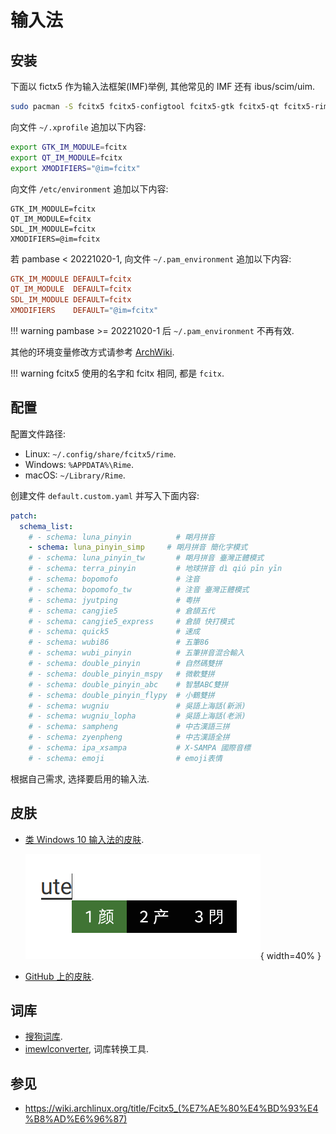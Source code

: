 # 输入法

## 安装

下面以 fictx5 作为输入法框架(IMF)举例, 其他常见的 IMF 还有 ibus/scim/uim.  

```sh
sudo pacman -S fcitx5 fcitx5-configtool fcitx5-gtk fcitx5-qt fcitx5-rime
```

向文件 `~/.xprofile` 追加以下内容:  

```sh
export GTK_IM_MODULE=fcitx
export QT_IM_MODULE=fcitx
export XMODIFIERS="@im=fcitx"
```

向文件 `/etc/environment` 追加以下内容:  

```
GTK_IM_MODULE=fcitx
QT_IM_MODULE=fcitx
SDL_IM_MODULE=fcitx
XMODIFIERS=@im=fcitx
```

若 pambase < 20221020-1, 向文件 `~/.pam_environment` 追加以下内容:  

```conf
GTK_IM_MODULE DEFAULT=fcitx
QT_IM_MODULE  DEFAULT=fcitx
SDL_IM_MODULE DEFAULT=fcitx
XMODIFIERS    DEFAULT="@im=fcitx"
```

!!! warning
    pambase >= 20221020-1 后 `~/.pam_environment` 不再有效.  

其他的环境变量修改方式请参考 [ArchWiki](https://wiki.archlinux.org/title/Environment_variables).  

!!! warning
    fcitx5 使用的名字和 fcitx 相同, 都是 `fcitx`.  

## 配置

配置文件路径:  

- Linux: `~/.config/share/fcitx5/rime`.
- Windows: `%APPDATA%\Rime`.
- macOS: `~/Library/Rime`.

创建文件 `default.custom.yaml` 并写入下面内容:  

```yaml
patch:
  schema_list:
    # - schema: luna_pinyin          # 朙月拼音
    - schema: luna_pinyin_simp     # 朙月拼音 簡化字模式
    # - schema: luna_pinyin_tw       # 朙月拼音 臺灣正體模式
    # - schema: terra_pinyin         # 地球拼音 dì qiú pīn yīn
    # - schema: bopomofo             # 注音
    # - schema: bopomofo_tw          # 注音 臺灣正體模式
    # - schema: jyutping             # 粵拼
    # - schema: cangjie5             # 倉頡五代
    # - schema: cangjie5_express     # 倉頡 快打模式
    # - schema: quick5               # 速成
    # - schema: wubi86               # 五筆86
    # - schema: wubi_pinyin          # 五筆拼音混合輸入
    # - schema: double_pinyin        # 自然碼雙拼
    # - schema: double_pinyin_mspy   # 微軟雙拼
    # - schema: double_pinyin_abc    # 智慧ABC雙拼
    # - schema: double_pinyin_flypy  # 小鶴雙拼
    # - schema: wugniu               # 吳語上海話(新派)
    # - schema: wugniu_lopha         # 吳語上海話(老派)
    # - schema: sampheng             # 中古漢語三拼
    # - schema: zyenpheng            # 中古漢語全拼
    # - schema: ipa_xsampa           # X-SAMPA 國際音標
    # - schema: emoji                # emoji表情
```

根据自己需求, 选择要启用的输入法.  

## 皮肤

- [类 Windows 10 输入法的皮肤](https://github.com/thep0y/fcitx5-themes).

  ![Spring](./assets/input_method_skin_spring.png){ width=40% }  

- [GitHub 上的皮肤](https://github.com/search?q=fcitx5+theme&type=Repositories).

## 词库

- [搜狗词库](https://pinyin.sogou.com/dict/detail/index/11640).
- [imewlconverter](https://github.com/studyzy/imewlconverter), 词库转换工具.

## 参见

- <https://wiki.archlinux.org/title/Fcitx5_(%E7%AE%80%E4%BD%93%E4%B8%AD%E6%96%87)>
